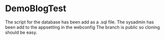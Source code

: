 # DemoBlogTest
The script for the database has been add as a .sql file.
The sysadmin has been add to the appsetting in the webconfig
The branch is public so cloning should be easy.
